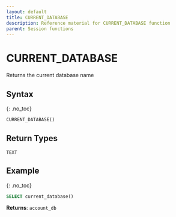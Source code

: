 ```yaml
---
layout: default
title: CURRENT_DATABASE
description: Reference material for CURRENT_DATABASE function
parent: Session functions
---
```


# CURRENT_DATABASE

Returns the current database name

## Syntax
{: .no_toc}

```sql
CURRENT_DATABASE()
```

## Return Types
`TEXT`

## Example
{: .no_toc}

```sql
SELECT current_database()
```

**Returns**: `account_db`